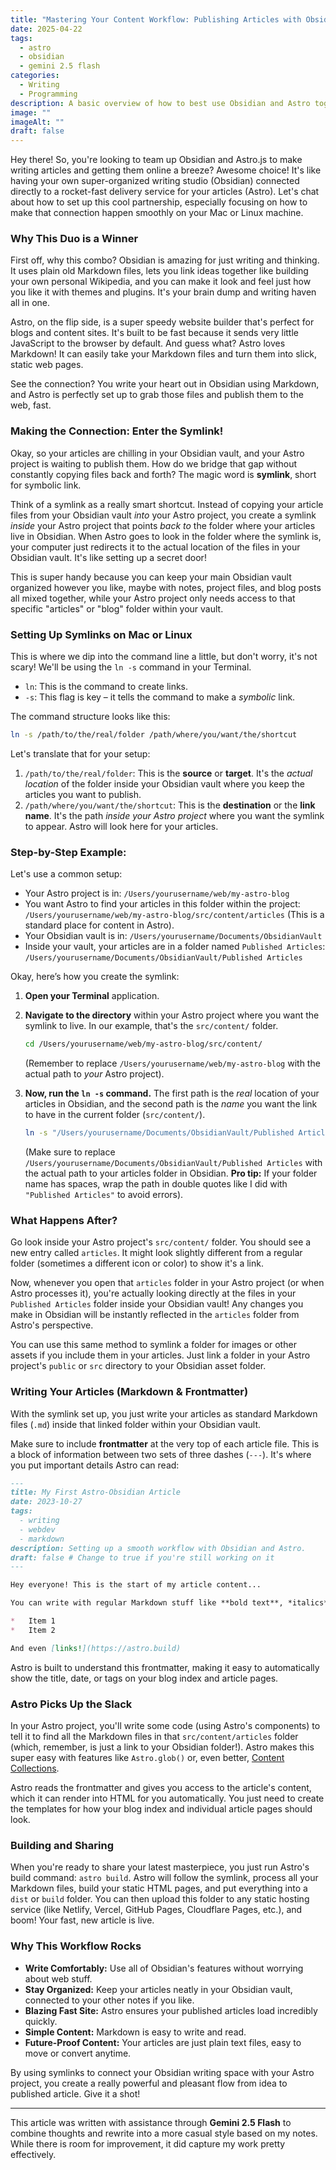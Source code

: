 ```yaml
---
title: "Mastering Your Content Workflow: Publishing Articles with Obsidian and Astro"
date: 2025-04-22
tags:
  - astro
  - obsidian
  - gemini 2.5 flash
categories:
  - Writing
  - Programming
description: A basic overview of how to best use Obsidian and Astro together.
image: ""
imageAlt: ""
draft: false
---
```

Hey there! So, you're looking to team up Obsidian and Astro.js to make writing articles and getting them online a breeze? Awesome choice! It's like having your own super-organized writing studio (Obsidian) connected directly to a rocket-fast delivery service for your articles (Astro). Let's chat about how to set up this cool partnership, especially focusing on how to make that connection happen smoothly on your Mac or Linux machine.

### Why This Duo is a Winner

First off, why this combo? Obsidian is amazing for just writing and thinking. It uses plain old Markdown files, lets you link ideas together like building your own personal Wikipedia, and you can make it look and feel just how you like it with themes and plugins. It's your brain dump and writing haven all in one.

Astro, on the flip side, is a super speedy website builder that's perfect for blogs and content sites. It's built to be fast because it sends very little JavaScript to the browser by default. And guess what? Astro loves Markdown! It can easily take your Markdown files and turn them into slick, static web pages.

See the connection? You write your heart out in Obsidian using Markdown, and Astro is perfectly set up to grab those files and publish them to the web, fast.

### Making the Connection: Enter the Symlink!

Okay, so your articles are chilling in your Obsidian vault, and your Astro project is waiting to publish them. How do we bridge that gap without constantly copying files back and forth? The magic word is **symlink**, short for symbolic link.

Think of a symlink as a really smart shortcut. Instead of copying your article files from your Obsidian vault *into* your Astro project, you create a symlink *inside* your Astro project that points *back to* the folder where your articles live in Obsidian. When Astro goes to look in the folder where the symlink is, your computer just redirects it to the actual location of the files in your Obsidian vault. It's like setting up a secret door!

This is super handy because you can keep your main Obsidian vault organized however you like, maybe with notes, project files, and blog posts all mixed together, while your Astro project only needs access to that specific "articles" or "blog" folder within your vault.

### Setting Up Symlinks on Mac or Linux

This is where we dip into the command line a little, but don't worry, it's not scary! We'll be using the `ln -s` command in your Terminal.

*   `ln`: This is the command to create links.
*   `-s`: This flag is key – it tells the command to make a *symbolic* link.

The command structure looks like this:

```bash
ln -s /path/to/the/real/folder /path/where/you/want/the/shortcut
```

Let's translate that for your setup:

1.  `/path/to/the/real/folder`: This is the **source** or **target**. It's the *actual location* of the folder inside your Obsidian vault where you keep the articles you want to publish.
2.  `/path/where/you/want/the/shortcut`: This is the **destination** or the **link name**. It's the path *inside your Astro project* where you want the symlink to appear. Astro will look here for your articles.

### Step-by-Step Example:

Let's use a common setup:

*   Your Astro project is in: `/Users/yourusername/web/my-astro-blog`
*   You want Astro to find your articles in this folder within the project: `/Users/yourusername/web/my-astro-blog/src/content/articles` (This is a standard place for content in Astro).
*   Your Obsidian vault is in: `/Users/yourusername/Documents/ObsidianVault`
*   Inside your vault, your articles are in a folder named `Published Articles`: `/Users/yourusername/Documents/ObsidianVault/Published Articles`

Okay, here’s how you create the symlink:

1.  **Open your Terminal** application.
2.  **Navigate to the directory** within your Astro project where you want the symlink to live. In our example, that's the `src/content/` folder.

    ```bash
    cd /Users/yourusername/web/my-astro-blog/src/content/
    ```
    (Remember to replace `/Users/yourusername/web/my-astro-blog` with the actual path to *your* Astro project).

3.  **Now, run the `ln -s` command.** The first path is the *real* location of your articles in Obsidian, and the second path is the *name* you want the link to have in the current folder (`src/content/`).

    ```bash
    ln -s "/Users/yourusername/Documents/ObsidianVault/Published Articles" articles
    ```
    (Make sure to replace `/Users/yourusername/Documents/ObsidianVault/Published Articles` with the actual path to your articles folder in Obsidian. **Pro tip:** If your folder name has spaces, wrap the path in double quotes like I did with `"Published Articles"` to avoid errors).

### What Happens After?

Go look inside your Astro project's `src/content/` folder. You should see a new entry called `articles`. It might look slightly different from a regular folder (sometimes a different icon or color) to show it's a link.

Now, whenever you open that `articles` folder in your Astro project (or when Astro processes it), you're actually looking directly at the files in your `Published Articles` folder inside your Obsidian vault! Any changes you make in Obsidian will be instantly reflected in the `articles` folder from Astro's perspective.

You can use this same method to symlink a folder for images or other assets if you include them in your articles. Just link a folder in your Astro project's `public` or `src` directory to your Obsidian asset folder.

### Writing Your Articles (Markdown & Frontmatter)

With the symlink set up, you just write your articles as standard Markdown files (`.md`) inside that linked folder within your Obsidian vault.

Make sure to include **frontmatter** at the very top of each article file. This is a block of information between two sets of three dashes (`---`). It's where you put important details Astro can read:

```markdown
---
title: My First Astro-Obsidian Article
date: 2023-10-27
tags:
  - writing
  - webdev
  - markdown
description: Setting up a smooth workflow with Obsidian and Astro.
draft: false # Change to true if you're still working on it
---

Hey everyone! This is the start of my article content...

You can write with regular Markdown stuff like **bold text**, *italics*, lists:

*   Item 1
*   Item 2

And even [links!](https://astro.build)

```

Astro is built to understand this frontmatter, making it easy to automatically show the title, date, or tags on your blog index and article pages.

### Astro Picks Up the Slack

In your Astro project, you'll write some code (using Astro's components) to tell it to find all the Markdown files in that `src/content/articles` folder (which, remember, is just a link to your Obsidian folder!). Astro makes this super easy with features like `Astro.glob()` or, even better, [Content Collections](https://docs.astro.build/en/guides/content-collections/).

Astro reads the frontmatter and gives you access to the article's content, which it can render into HTML for you automatically. You just need to create the templates for how your blog index and individual article pages should look.

### Building and Sharing

When you're ready to share your latest masterpiece, you just run Astro's build command: `astro build`. Astro will follow the symlink, process all your Markdown files, build your static HTML pages, and put everything into a `dist` or `build` folder. You can then upload this folder to any static hosting service (like Netlify, Vercel, GitHub Pages, Cloudflare Pages, etc.), and boom! Your fast, new article is live.

### Why This Workflow Rocks

*   **Write Comfortably:** Use all of Obsidian's features without worrying about web stuff.
*   **Stay Organized:** Keep your articles neatly in your Obsidian vault, connected to your other notes if you like.
*   **Blazing Fast Site:** Astro ensures your published articles load incredibly quickly.
*   **Simple Content:** Markdown is easy to write and read.
*   **Future-Proof Content:** Your articles are just plain text files, easy to move or convert anytime.

By using symlinks to connect your Obsidian writing space with your Astro project, you create a really powerful and pleasant flow from idea to published article. Give it a shot!

---

This article was written with assistance through **Gemini 2.5 Flash** to combine thoughts and rewrite into a more casual style based on my notes. While there is room for improvement, it did capture my work pretty effectively.